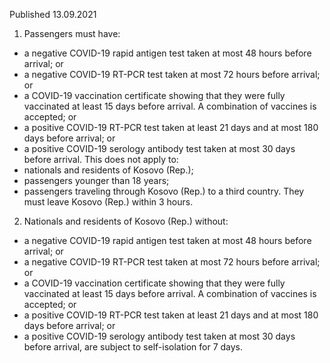 Published 13.09.2021
1. Passengers must have:
- a negative COVID-19 rapid antigen test taken at most 48 hours before arrival; or
- a negative COVID-19 RT-PCR test taken at most 72 hours before arrival; or
- a COVID-19 vaccination certificate showing that they were fully vaccinated at least 15 days before arrival. A combination of vaccines is accepted; or
- a positive COVID-19 RT-PCR test taken at least 21 days and at most 180 days before arrival; or
- a positive COVID-19 serology antibody test taken at most 30 days before arrival.
This does not apply to:
- nationals and residents of Kosovo (Rep.);
- passengers younger than 18 years;
- passengers traveling through Kosovo (Rep.) to a third country. They must leave Kosovo (Rep.) within 3 hours.
2. Nationals and residents of Kosovo (Rep.) without:
- a negative COVID-19 rapid antigen test taken at most 48 hours before arrival; or
- a negative COVID-19 RT-PCR test taken at most 72 hours before arrival; or
- a COVID-19 vaccination certificate showing that they were fully vaccinated at least 15 days before arrival. A combination of vaccines is accepted; or
- a positive COVID-19 RT-PCR test taken at least 21 days and at most 180 days before arrival; or
- a positive COVID-19 serology antibody test taken at most 30 days before arrival, are subject to self-isolation for 7 days.